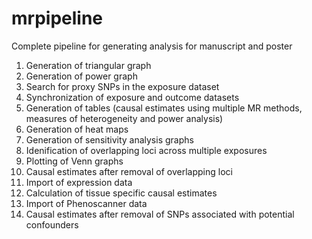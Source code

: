 # mrpipeline
Complete pipeline for generating analysis for manuscript and poster
1. Generation of triangular graph
2. Generation of power graph
3. Search for proxy SNPs in the exposure dataset
4. Synchronization of exposure and outcome datasets
5. Generation of tables (causal estimates using multiple MR methods, measures of heterogeneity and power analysis)
6. Generation of heat maps
7. Generation of sensitivity analysis graphs
8. Idenification of overlapping loci across multiple exposures
9. Plotting of Venn graphs
10. Causal estimates after removal of overlapping loci
11. Import of expression data 
12. Calculation of tissue specific causal estimates
13. Import of Phenoscanner data
14. Causal estimates after removal of SNPs associated with potential confounders
